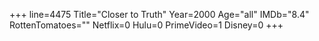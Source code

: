 +++
line=4475
Title="Closer to Truth"
Year=2000
Age="all"
IMDb="8.4"
RottenTomatoes=""
Netflix=0
Hulu=0
PrimeVideo=1
Disney=0
+++

